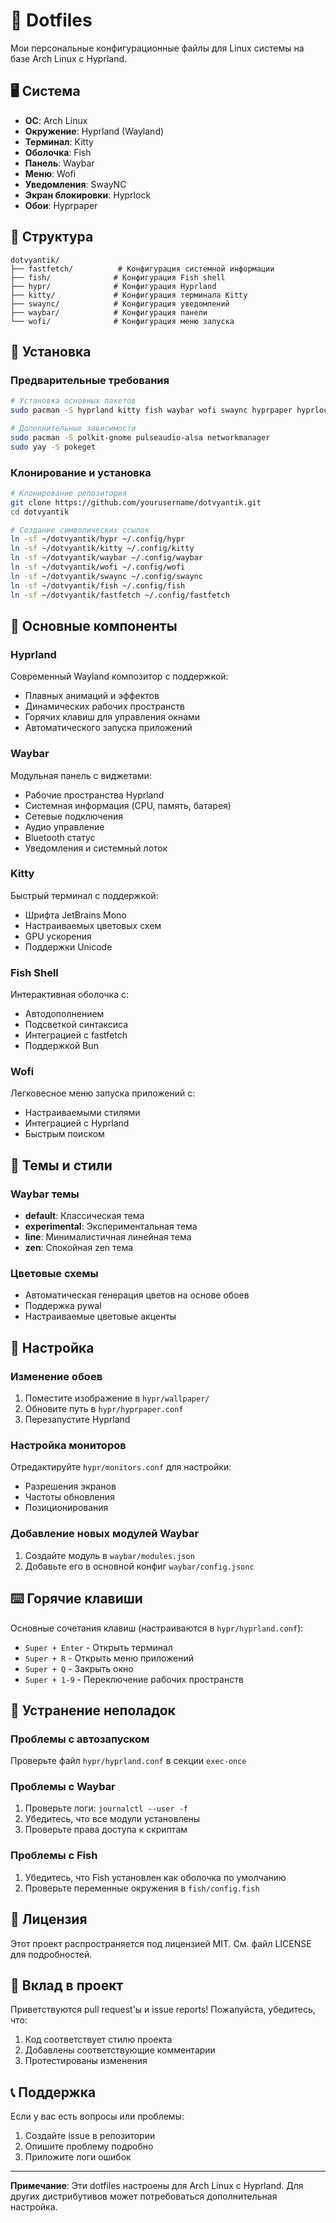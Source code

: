 # 🎨 Dotfiles

Мои персональные конфигурационные файлы для Linux системы на базе Arch Linux с Hyprland.

## 🖥️ Система

- **ОС**: Arch Linux
- **Окружение**: Hyprland (Wayland)
- **Терминал**: Kitty
- **Оболочка**: Fish
- **Панель**: Waybar
- **Меню**: Wofi
- **Уведомления**: SwayNC
- **Экран блокировки**: Hyprlock
- **Обои**: Hyprpaper

## 📁 Структура

```
dotvyantik/
├── fastfetch/          # Конфигурация системной информации
├── fish/              # Конфигурация Fish shell
├── hypr/              # Конфигурация Hyprland
├── kitty/             # Конфигурация терминала Kitty
├── swaync/            # Конфигурация уведомлений
├── waybar/            # Конфигурация панели
└── wofi/              # Конфигурация меню запуска
```

## 🚀 Установка

### Предварительные требования

```bash
# Установка основных пакетов
sudo pacman -S hyprland kitty fish waybar wofi swaync hyprpaper hyprlock fastfetch

# Дополнительные зависимости
sudo pacman -S polkit-gnome pulseaudio-alsa networkmanager
sudo yay -S pokeget
```

### Клонирование и установка

```bash
# Клонирование репозитория
git clone https://github.com/yourusername/dotvyantik.git
cd dotvyantik

# Создание символических ссылок
ln -sf ~/dotvyantik/hypr ~/.config/hypr
ln -sf ~/dotvyantik/kitty ~/.config/kitty
ln -sf ~/dotvyantik/waybar ~/.config/waybar
ln -sf ~/dotvyantik/wofi ~/.config/wofi
ln -sf ~/dotvyantik/swaync ~/.config/swaync
ln -sf ~/dotvyantik/fish ~/.config/fish
ln -sf ~/dotvyantik/fastfetch ~/.config/fastfetch
```

## 🎯 Основные компоненты

### Hyprland

Современный Wayland композитор с поддержкой:

- Плавных анимаций и эффектов
- Динамических рабочих пространств
- Горячих клавиш для управления окнами
- Автоматического запуска приложений

### Waybar

Модульная панель с виджетами:

- Рабочие пространства Hyprland
- Системная информация (CPU, память, батарея)
- Сетевые подключения
- Аудио управление
- Bluetooth статус
- Уведомления и системный лоток

### Kitty

Быстрый терминал с поддержкой:

- Шрифта JetBrains Mono
- Настраиваемых цветовых схем
- GPU ускорения
- Поддержки Unicode

### Fish Shell

Интерактивная оболочка с:

- Автодополнением
- Подсветкой синтаксиса
- Интеграцией с fastfetch
- Поддержкой Bun

### Wofi

Легковесное меню запуска приложений с:

- Настраиваемыми стилями
- Интеграцией с Hyprland
- Быстрым поиском

## 🎨 Темы и стили

### Waybar темы

- **default**: Классическая тема
- **experimental**: Экспериментальная тема
- **line**: Минималистичная линейная тема
- **zen**: Спокойная zen тема

### Цветовые схемы

- Автоматическая генерация цветов на основе обоев
- Поддержка pywal
- Настраиваемые цветовые акценты

## 🔧 Настройка

### Изменение обоев

1. Поместите изображение в `hypr/wallpaper/`
2. Обновите путь в `hypr/hyprpaper.conf`
3. Перезапустите Hyprland

### Настройка мониторов

Отредактируйте `hypr/monitors.conf` для настройки:

- Разрешения экранов
- Частоты обновления
- Позиционирования

### Добавление новых модулей Waybar

1. Создайте модуль в `waybar/modules.json`
2. Добавьте его в основной конфиг `waybar/config.jsonc`

## ⌨️ Горячие клавиши

Основные сочетания клавиш (настраиваются в `hypr/hyprland.conf`):

- `Super + Enter` - Открыть терминал
- `Super + R` - Открыть меню приложений
- `Super + Q` - Закрыть окно
- `Super + 1-9` - Переключение рабочих пространств

## 🐛 Устранение неполадок

### Проблемы с автозапуском

Проверьте файл `hypr/hyprland.conf` в секции `exec-once`

### Проблемы с Waybar

1. Проверьте логи: `journalctl --user -f`
2. Убедитесь, что все модули установлены
3. Проверьте права доступа к скриптам

### Проблемы с Fish

1. Убедитесь, что Fish установлен как оболочка по умолчанию
2. Проверьте переменные окружения в `fish/config.fish`

## 📝 Лицензия

Этот проект распространяется под лицензией MIT. См. файл LICENSE для подробностей.

## 🤝 Вклад в проект

Приветствуются pull request'ы и issue reports! Пожалуйста, убедитесь, что:

1. Код соответствует стилю проекта
2. Добавлены соответствующие комментарии
3. Протестированы изменения

## 📞 Поддержка

Если у вас есть вопросы или проблемы:

1. Создайте issue в репозитории
2. Опишите проблему подробно
3. Приложите логи ошибок

---

**Примечание**: Эти dotfiles настроены для Arch Linux с Hyprland. Для других дистрибутивов может потребоваться дополнительная настройка.
